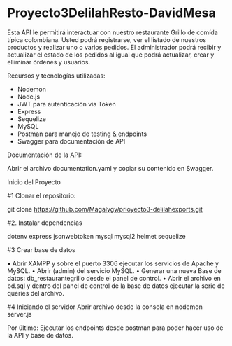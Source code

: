 # Proyecto3DelilahResto-DavidMesa

Esta API le permitirá interactuar con nuestro restaurante Grillo de comída típica colombiana. Usted podrá registrarse, ver el listado de nuestros productos y realizar uno o varios pedidos. El administrador podrá recibir y actualizar el estado de los pedidos al igual que podrá actualizar, crear y eliiminar órdenes y usuarios.


Recursos y tecnologías utilizadas:

-	Nodemon
-	Node.js
-	JWT para autenticación via Token
-	Express
-	Sequelize
-	MySQL
-	Postman para manejo de testing & endpoints
-	Swagger para documentación de API

Documentación de la API:

Abrir el archivo documentation.yaml y copiar su contenido en Swagger.

Inicio del Proyecto

#1 Clonar el repositorio:

git clone https://github.com/Magalygv/prioyecto3-delilahexports.git

#2. Instalar dependencias

dotenv
express
jsonwebtoken
mysql
mysql2
helmet
sequelize

#3 Crear base de datos

•	Abrir XAMPP y sobre el puerto 3306 ejecutar los servicios de Apache y MySQL.
•	Abrir (admin) del servicio MySQL.
•	Generar una nueva Base de datos: db_restaurantegrillo desde el panel de control.
•	Abrir el archivo en bd.sql y dentro del panel de control de la base de datos ejecutar la serie de queries del archivo.

#4 Iniciando el servidor
Abrir archivo desde la consola en nodemon server.js

Por último:
Ejecutar los endpoints desde postman para poder hacer uso de la API y base de datos.
